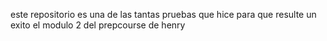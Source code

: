 este repositorio es una de las tantas pruebas que hice para que resulte un exito el modulo 2 del prepcourse de henry
